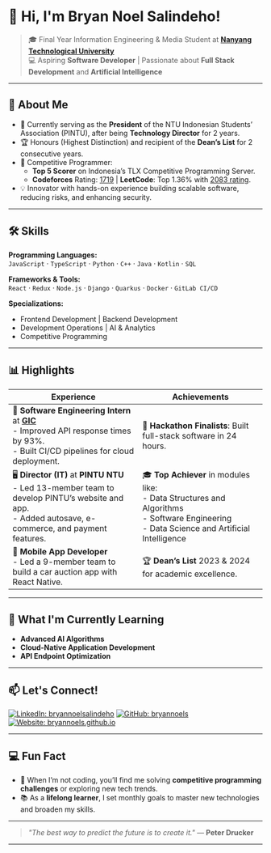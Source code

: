 # 👋 Hi, I'm **Bryan Noel Salindeho**!  

> 🎓 Final Year Information Engineering & Media Student at **[Nanyang Technological University](https://www.ntu.edu.sg)**  
> 💻 Aspiring **Software Developer** | Passionate about **Full Stack Development** and **Artificial Intelligence**  

---

## 🚀 About Me

- 🎯 Currently serving as the **President** of the NTU Indonesian Students’ Association (PINTU), after being **Technology Director** for 2 years.
- 🏆 Honours (Highest Distinction) and recipient of the **Dean’s List** for 2 consecutive years.  
- 🏅 Competitive Programmer:  
  - **Top 5 Scorer** on Indonesia’s TLX Competitive Programming Server.  
  - **Codeforces** Rating: [1719](https://codeforces.com/profile/Bryannoel) | **LeetCode**: Top 1.36% with [2083 rating](https://leetcode.com/u/bryan_noel/).  
- 💡 Innovator with hands-on experience building scalable software, reducing risks, and enhancing security.

---

## 🛠️ Skills

**Programming Languages:**  
`JavaScript` · `TypeScript` · `Python` · `C++` · `Java` · `Kotlin` · `SQL`  

**Frameworks & Tools:**  
`React` · `Redux` · `Node.js` · `Django` · `Quarkus` · `Docker` · `GitLab CI/CD`  

**Specializations:**  
- Frontend Development | Backend Development  
- Development Operations | AI & Analytics  
- Competitive Programming

---

## 📊 Highlights  

| **Experience** | **Achievements** |
|-----------------|------------------|
| 🏢 **Software Engineering Intern** at **[GIC](https://www.gic.com.sg)** <br> - Improved API response times by 93%. <br> - Built CI/CD pipelines for cloud deployment. | 🥇 **Hackathon Finalists**: Built full-stack software in 24 hours. |
| 🖥️ **Director (IT)** at **PINTU NTU** <br> - Led 13-member team to develop PINTU’s website and app. <br> - Added autosave, e-commerce, and payment features. | 🎓 **Top Achiever** in modules like: <br> - Data Structures and Algorithms <br> - Software Engineering <br> - Data Science and Artificial Intelligence |
| 📱 **Mobile App Developer** <br> - Led a 9-member team to build a car auction app with React Native. | 🏆 **Dean’s List** 2023 & 2024 for academic excellence. |

---

## 🌱 What I'm Currently Learning  

- **Advanced AI Algorithms**  
- **Cloud-Native Application Development**
- **API Endpoint Optimization**

---

## 📫 Let's Connect!

[![LinkedIn: bryannoelsalindeho](https://img.shields.io/badge/-Bryan%20Noel%20Salindeho-blue?style=flat-square&logo=Linkedin&logoColor=white&link=https://www.linkedin.com/in/bryannoelsalindeho)](https://www.linkedin.com/in/bryannoelsalindeho/)  [![GitHub: bryannoels](https://img.shields.io/github/followers/bryannoels?label=Follow%20Me&style=social)](https://github.com/bryannoels)  [![Website: bryannoels.github.io](https://img.shields.io/badge/-Portfolio-ff69b4?style=flat-square&logo=Google-Chrome&logoColor=white&link=https://bryannoels.github.io)](https://bryannoels.github.io)



---

## 💻 Fun Fact  

- 🧩 When I’m not coding, you’ll find me solving **competitive programming challenges** or exploring new tech trends.
- 📚 As a **lifelong learner**, I set monthly goals to master new technologies and broaden my skills.

---

> _"The best way to predict the future is to create it."_ — **Peter Drucker**

---

